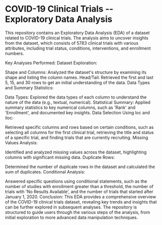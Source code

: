 # COVID-19 Clinical Trials -- Exploratory Data Analysis
 This repository contains an Exploratory Data Analysis (EDA) of a dataset related to COVID-19 clinical trials. The analysis aims to uncover insights from the dataset, which consists of 5783 clinical trials with various attributes, including trial status, conditions, interventions, and enrollment numbers.

Key Analyses Performed:
Dataset Exploration:

Shape and Columns: Analyzed the dataset's structure by examining its shape and listing the column names.
Head/Tail: Retrieved the first and last 5, 15, and 30 rows to get an initial understanding of the data.
Data Types and Summary Statistics:

Data Types: Explored the data types of each column to understand the nature of the data (e.g., textual, numerical).
Statistical Summary: Applied summary statistics to key numerical columns, such as 'Rank' and 'Enrollment', and documented key insights.
Data Selection Using loc and iloc:

Retrieved specific columns and rows based on certain conditions, such as selecting all columns for the first clinical trial, retrieving the title and status of a specific trial, and finding trials that are currently recruiting.
Missing Values Analysis:

Identified and analyzed missing values across the dataset, highlighting columns with significant missing data.
Duplicate Rows:

Determined the number of duplicate rows in the dataset and calculated the sum of duplicates.
Conditional Analysis:

Answered specific questions using conditional statements, such as the number of studies with enrollment greater than a threshold, the number of trials with 'No Results Available', and the number of trials that started after January 1, 2020.
Conclusion:
This EDA provides a comprehensive overview of the COVID-19 clinical trials dataset, revealing key trends and insights that can be further explored in subsequent analyses. The repository is structured to guide users through the various steps of the analysis, from initial exploration to more advanced data manipulation techniques.
